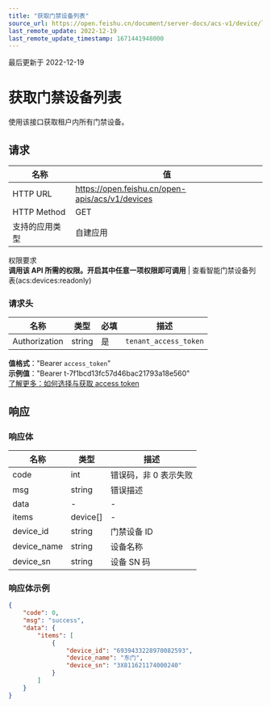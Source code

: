 ```yaml
---
title: "获取门禁设备列表"
source_url: https://open.feishu.cn/document/server-docs/acs-v1/device/list
last_remote_update: 2022-12-19
last_remote_update_timestamp: 1671441948000
---
```

最后更新于 2022-12-19

# 获取门禁设备列表

使用该接口获取租户内所有门禁设备。

## 请求
名称 | 值
---|---
HTTP URL | https://open.feishu.cn/open-apis/acs/v1/devices
HTTP Method | GET
支持的应用类型 | 自建应用
权限要求  
            **调用该 API 所需的权限。开启其中任意一项权限即可调用** | 查看智能门禁设备列表(acs:devices:readonly)

### 请求头

名称 | 类型 | 必填 | 描述
--- | --- | --- | ---
Authorization | string | 是 | `tenant_access_token`  
**值格式**："Bearer `access_token`"  
**示例值**："Bearer t-7f1bcd13fc57d46bac21793a18e560"  
[了解更多：如何选择与获取 access token](https://open.feishu.cn/document/uAjLw4CM/ugTN1YjL4UTN24CO1UjN/trouble-shooting/how-to-choose-which-type-of-token-to-use)

## 响应

### 响应体

名称 | 类型 | 描述
--- | --- | ---
code | int | 错误码，非 0 表示失败
msg | string | 错误描述
data | \- | \-
items | device\[\] | -
device_id | string | 门禁设备 ID
device_name | string | 设备名称
device_sn | string | 设备 SN 码

### 响应体示例
```json
{
    "code": 0,
    "msg": "success",
    "data": {
        "items": [
            {
                "device_id": "6939433228970082593",
                "device_name": "东门",
                "device_sn": "3X811621174000240"
            }
        ]
    }
}
```
